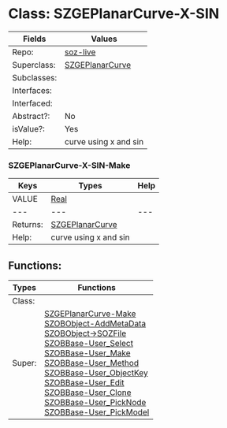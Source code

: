 
# Class:	SZGEPlanarCurve-X-SIN

| Fields | Values |
| --------- | --------- |
| Repo: | [soz-live](/repos/soz-live.html) |
| Superclass: | [SZGEPlanarCurve](SZGEPlanarCurve.html) |
| Subclasses: |  |
| Interfaces: |  |
| Interfaced: |  |
| Abstract?: | No |
| isValue?: | Yes |
| Help: | curve using x and sin |

### SZGEPlanarCurve-X-SIN-Make

| Keys | Types | Help |
| --------- | --------- | --------- |
| VALUE | [Real](Real.html) |  |
| --- | --- | --- |
| Returns: | [SZGEPlanarCurve](SZGEPlanarCurve.html) |
| Help: | curve using x and sin |


## Functions:

| Types | Functions |
| --------- | --------- |
| Class: |  |
| Super: | [SZGEPlanarCurve-Make](SZGEPlanarCurve.html) <br> [SZOBObject-AddMetaData](SZOBObject.html) <br> [SZOBObject->SOZFile](SZOBObject.html) <br> [SZOBBase-User_Select](SZOBBase.html) <br> [SZOBBase-User_Make](SZOBBase.html) <br> [SZOBBase-User_Method](SZOBBase.html) <br> [SZOBBase-User_ObjectKey](SZOBBase.html) <br> [SZOBBase-User_Edit](SZOBBase.html) <br> [SZOBBase-User_Clone](SZOBBase.html) <br> [SZOBBase-User_PickNode](SZOBBase.html) <br> [SZOBBase-User_PickModel](SZOBBase.html) |



